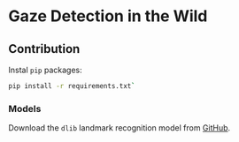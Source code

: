 # Gaze Detection in the Wild

## Contribution

Instal `pip` packages:

```bash
pip install -r requirements.txt`
```

### Models

Download the `dlib` landmark recognition model from [GitHub](https://github.com/italojs/facial-landmarks-recognition/blob/master/shape_predictor_68_face_landmarks.dat).